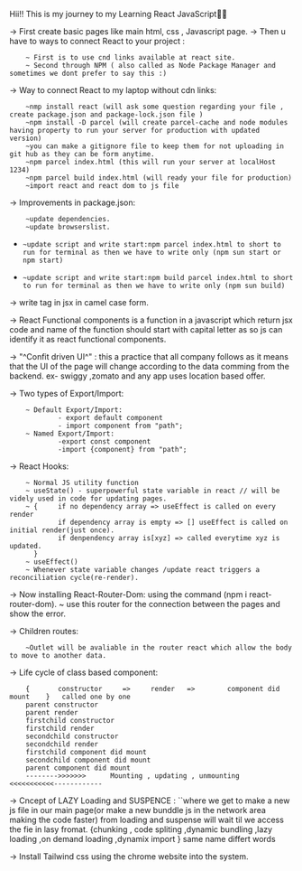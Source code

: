 Hii!! This is my journey to my Learning React JavaScript🚀🚀

-> First create basic pages like main html, css , Javascript page.
-> Then u have to ways to connect React to your project :

        ~ First is to use cnd links available at react site.
        ~ Second through NPM ( also called as Node Package Manager and sometimes we dont prefer to say this :)

-> Way to connect React to my laptop without cdn links:

        ~nmp install react (will ask some question regarding your file , create package.json and package-lock.json file )
        ~npm install -D parcel (will create parcel-cache and node modules having property to run your server for production with updated version)
        ~you can make a gitignore file to keep them for not uploading in git hub as they can be form anytime.
        ~npm parcel index.html (this will run your server at localHost 1234)
        ~npm parcel build index.html (will ready your file for production)
        ~import react and react dom to js file

-> Improvements in package.json:

        ~update dependencies.
        ~update browserslist.

-     ~update script and write start:npm parcel index.html to short to run for terminal as then we have to write only (npm sun start or
      npm start)
-     ~update script and write start:npm build parcel index.html to short to run for terminal as then we have to write only (npm sun build)

-> write tag in jsx in camel case form.

-> React Functional components is a function in a javascript which return jsx code and name of the function should start with capital letter as so js can identify it as react functional components.

-> "^Confit driven UI^" : this a practice that all company follows as it means that the UI of the page will change according to the data comming from the backend.
ex- swiggy ,zomato and any app uses location based offer.

-> Two types of Export/Import:

        ~ Default Export/Import:
                - export default component
                - import component from "path";
        ~ Named Export/Import:
                -export const component
                -import {component} from "path";

-> React Hooks:

        ~ Normal JS utility function
        ~ useState() - superpowerful state variable in react // will be videly used in code for updating pages.
        ~ {     if no dependency array => useEffect is called on every render
                if dependency array is empty => [] useEffect is called on initial render(just once).
                if denpendency array is[xyz] => called everytime xyz is updated.
          }
        ~ useEffect()
        ~ Whenever state variable changes /update react triggers a reconciliation cycle(re-render).

-> Now installing React-Router-Dom: using the command (npm i react-router-dom).
~ use this router for the connection between the pages and show the error.

-> Children routes:

        ~Outlet will be avaliable in the router react which allow the body to move to another data.

-> Life cycle of class based component:

        {       constructor     =>     render   =>        component did mount    }   called one by one
        parent constructor
        parent render
        firstchild constructor
        firstchild render
        secondchild constructor
        secondchild render
        firstchild component did mount
        secondchild component did mount
        parent component did mount
        -------->>>>>>>      Mounting , updating , unmounting   <<<<<<<<<<<------------

-> Cncept of LAZY Loading and SUSPENCE :
``where we get to make a new js file in our main page(or make a new bunddle js in the network area making the code faster) from loading and suspense will wait til we access the fie in lasy fromat.
{chunking , code spliting ,dynamic bundling ,lazy loading ,on demand loading ,dynamix import } same name differt words

-> Install Tailwind css using the chrome website into the system.
